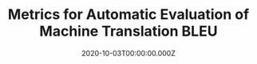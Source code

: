---
layout: post
title: Metrics for Automatic Evaluation of Machine Translation BLEU
description: Metrics for Automatic Evaluation of Machine Translation BLEU
summary: Metrics for Automatic Evaluation of Machine Translation BLEU
date: 2020-10-03T00:00:00.000Z
category: blog
comments: true
tags:
  - machine-learning
  - machine-translation
  - automatic-evaluation
published: false
---
